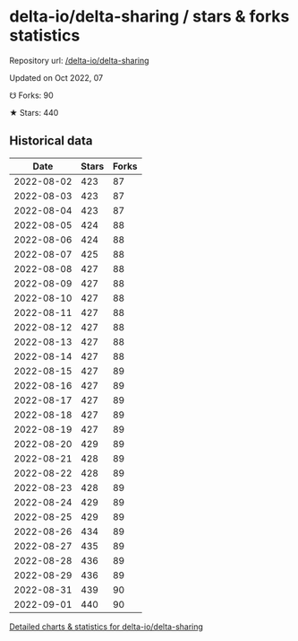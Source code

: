 # delta-io/delta-sharing / stars & forks statistics

Repository url: [/delta-io/delta-sharing](https://github.com/delta-io/delta-sharing)

Updated on Oct 2022, 07

☋ Forks: 90

★ Stars: 440

## Historical data
| Date | Stars | Forks |
|------|-------|-------|
| 2022-08-02 | 423 | 87 | 
| 2022-08-03 | 423 | 87 | 
| 2022-08-04 | 423 | 87 | 
| 2022-08-05 | 424 | 88 | 
| 2022-08-06 | 424 | 88 | 
| 2022-08-07 | 425 | 88 | 
| 2022-08-08 | 427 | 88 | 
| 2022-08-09 | 427 | 88 | 
| 2022-08-10 | 427 | 88 | 
| 2022-08-11 | 427 | 88 | 
| 2022-08-12 | 427 | 88 | 
| 2022-08-13 | 427 | 88 | 
| 2022-08-14 | 427 | 88 | 
| 2022-08-15 | 427 | 89 | 
| 2022-08-16 | 427 | 89 | 
| 2022-08-17 | 427 | 89 | 
| 2022-08-18 | 427 | 89 | 
| 2022-08-19 | 427 | 89 | 
| 2022-08-20 | 429 | 89 | 
| 2022-08-21 | 428 | 89 | 
| 2022-08-22 | 428 | 89 | 
| 2022-08-23 | 428 | 89 | 
| 2022-08-24 | 429 | 89 | 
| 2022-08-25 | 429 | 89 | 
| 2022-08-26 | 434 | 89 | 
| 2022-08-27 | 435 | 89 | 
| 2022-08-28 | 436 | 89 | 
| 2022-08-29 | 436 | 89 | 
| 2022-08-31 | 439 | 90 | 
| 2022-09-01 | 440 | 90 | 


[Detailed charts & statistics for delta-io/delta-sharing](https://reviewgithub.com/rep/delta-io/delta-sharing)
